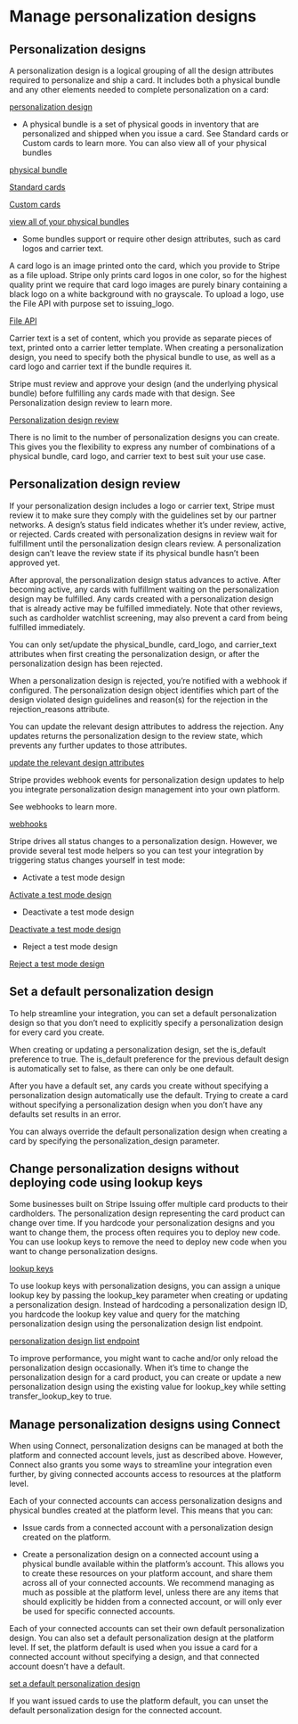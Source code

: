 # Manage personalization designs

## Personalization designs

A personalization design is a logical grouping of all the design attributes required to personalize and ship a card. It includes both a physical bundle and any other elements needed to complete personalization on a card:

[personalization design](/api/issuing/cards/physical/personalization_designs)

- A physical bundle is a set of physical goods in inventory that are personalized and shipped when you issue a card. See Standard cards or Custom cards to learn more. You can also view all of your physical bundles

[physical bundle](/api/issuing/cards/physical/physical_bundles)

[Standard cards](/issuing/cards/physical/standard)

[Custom cards](/issuing/cards/physical/custom)

[view all of your physical bundles](/api/issuing/physical_bundles/list)

- Some bundles support or require other design attributes, such as card logos and carrier text.

A card logo is an image printed onto the card, which you provide to Stripe as a file upload. Stripe only prints card logos in one color, so for the highest quality print we require that card logo images are purely binary containing a black logo on a white background with no grayscale. To upload a logo, use the File API with purpose set to issuing_logo.

[File API](/api/files/create)

Carrier text is a set of content, which you provide as separate pieces of text, printed onto a carrier letter template. When creating a personalization design, you need to specify both the physical bundle to use, as well as a card logo and carrier text if the bundle requires it.

Stripe must review and approve your design (and the underlying physical bundle) before fulfilling any cards made with that design. See Personalization design review to learn more.

[Personalization design review](/issuing/cards/physical/personalization-designs#personalization-design-review)

There is no limit to the number of personalization designs you can create. This gives you the flexibility to express any number of combinations of a physical bundle, card logo, and carrier text to best suit your use case.

## Personalization design review

If your personalization design includes a logo or carrier text, Stripe must review it to make sure they comply with the guidelines set by our partner networks. A design’s status field indicates whether it’s under review, active, or rejected. Cards created with personalization designs in review wait for fulfillment until the personalization design clears review. A personalization design can’t leave the review state if its physical bundle hasn’t been approved yet.

After approval, the personalization design status advances to active. After becoming active, any cards with fulfillment waiting on the personalization design may be fulfilled. Any cards created with a personalization design that is already active may be fulfilled immediately. Note that other reviews, such as cardholder watchlist screening, may also prevent a card from being fulfilled immediately.

You can only set/update the physical_bundle, card_logo, and carrier_text attributes when first creating the personalization design, or after the personalization design has been rejected.

When a personalization design is rejected, you’re notified with a webhook if configured. The personalization design object identifies which part of the design violated design guidelines and reason(s) for the rejection in the rejection_reasons attribute.

You can update the relevant design attributes to address the rejection. Any updates returns the personalization design to the review state, which prevents any further updates to those attributes.

[update the relevant design attributes](/api/issuing/personalization_designs/update)

Stripe provides webhook events for personalization design updates to help you integrate personalization design management into your own platform.

See webhooks to learn more.

[webhooks](/webhooks)

Stripe drives all status changes to a personalization design. However, we provide several test mode helpers so you can test your integration by triggering status changes yourself in test mode:

- Activate a test mode design

[Activate a test mode design](/api/issuing/personalization_designs/activate_testmode)

- Deactivate a test mode design

[Deactivate a test mode design](/api/issuing/personalization_designs/deactivate_testmode)

- Reject a test mode design

[Reject a test mode design](/api/issuing/personalization_designs/reject_testmode)

## Set a default personalization design

To help streamline your integration, you can set a default personalization design so that you don’t need to explicitly specify a personalization design for every card you create.

When creating or updating a personalization design, set the is_default preference to true. The is_default preference for the previous default design is automatically set to false, as there can only be one default.

After you have a default set, any cards you create without specifying a personalization design automatically use the default. Trying to create a card without specifying a personalization design when you don’t have any defaults set results in an error.

You can always override the default personalization design when creating a card by specifying the personalization_design parameter.

## Change personalization designs without deploying code using lookup keys

Some businesses built on Stripe Issuing offer multiple card products to their cardholders. The personalization design representing the card product can change over time. If you hardcode your personalization designs and you want to change them, the process often requires you to deploy new code. You can use lookup keys to remove the need to deploy new code when you want to change personalization designs.

[lookup keys](/api/issuing/personalization_designs/create#create_issuing_personalization_design-lookup_key)

To use lookup keys with personalization designs, you can assign a unique lookup key by passing the lookup_key parameter when creating or updating a personalization design. Instead of hardcoding a personalization design ID, you hardcode the lookup key value and query for the matching personalization design using the personalization design list endpoint.

[personalization design list endpoint](/api/issuing/personalization_designs/list#list_issuing_personalization_designs-lookup_keys)

To improve performance, you might want to cache and/or only reload the personalization design occasionally. When it’s time to change the personalization design for a card product, you can create or update a new personalization design using the existing value for lookup_key while setting transfer_lookup_key to true.

## Manage personalization designs using Connect

When using Connect, personalization designs can be managed at both the platform and connected account levels, just as described above. However, Connect also grants you some ways to streamline your integration even further, by giving connected accounts access to resources at the platform level.

Each of your connected accounts can access personalization designs and physical bundles created at the platform level. This means that you can:

- Issue cards from a connected account with a personalization design created on the platform.

- Create a personalization design on a connected account using a physical bundle available within the platform’s account. This allows you to create these resources on your platform account, and share them across all of your connected accounts. We recommend managing as much as possible at the platform level, unless there are any items that should explicitly be hidden from a connected account, or will only ever be used for specific connected accounts.

Each of your connected accounts can set their own default personalization design. You can also set a default personalization design at the platform level. If set, the platform default is used when you issue a card for a connected account without specifying a design, and that connected account doesn’t have a default.

[set a default personalization design](/api/issuing/personalization_designs/create#create_issuing_personalization_design-preferences-is_default)

If you want issued cards to use the platform default, you can unset the default personalization design for the connected account.
